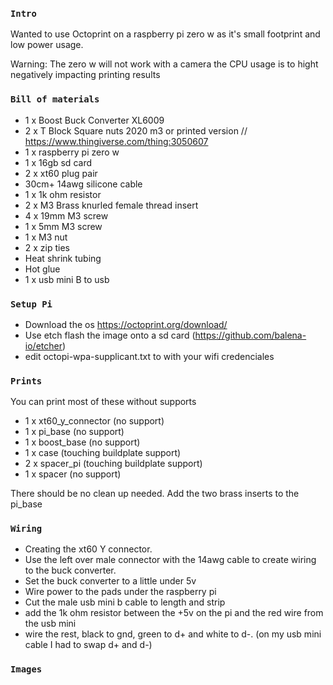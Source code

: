 
### `Intro`
Wanted to use Octoprint on a raspberry pi zero w as it's small footprint and low power usage.

Warning: The zero w will not work with a camera the CPU usage is to hight negatively impacting printing results

### `Bill of materials`

- 1 x Boost Buck Converter XL6009
- 2 x T Block Square nuts 2020 m3 or printed version // https://www.thingiverse.com/thing:3050607
- 1 x raspberry pi zero w
- 1 x 16gb sd card
- 2 x xt60 plug pair
- 30cm+ 14awg silicone cable
- 1 x 1k ohm resistor
- 2 x M3 Brass knurled female thread insert
- 4 x 19mm M3 screw
- 1 x 5mm M3 screw
- 1 x M3 nut
- 2 x zip ties
- Heat shrink tubing
- Hot glue
- 1 x usb mini B to usb

### `Setup Pi`
- Download the os https://octoprint.org/download/
- Use etch flash the image onto a sd card (https://github.com/balena-io/etcher)
- edit octopi-wpa-supplicant.txt to with your wifi credenciales

### `Prints`
You can print most of these without supports

- 1 x xt60_y_connector (no support)
- 1 x pi_base (no support)
- 1 x boost_base (no support)
- 1 x case (touching buildplate support)
- 2 x spacer_pi (touching buildplate support)
- 1 x spacer (no support)

There should be no clean up needed. Add the two brass inserts to the pi_base

### `Wiring`
- Creating the xt60 Y connector.
- Use the left over male connector with the 14awg cable to create wiring to the buck converter.
- Set the buck converter to a little under 5v
- Wire power to the pads under the raspberry pi
- Cut the male usb mini b cable to length and strip
- add the 1k ohm resistor between the +5v on the pi and the red wire from the usb mini
- wire the rest, black to gnd, green to d+ and white to d-. (on my usb mini cable I had to swap d+ and d-)

### `Images`